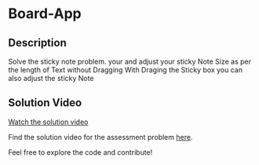# Board-App


## Description
  Solve the sticky note problem. 
  your and adjust your sticky Note Size as per the length of Text without Dragging
  With Draging the Sticky box you can also adjust the sticky Note

## Solution Video
[Watch the solution video]()


Find the solution video for the assessment problem [here]().

Feel free to explore the code and contribute!
